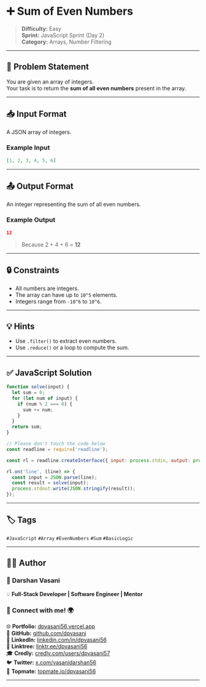 # ➕ Sum of Even Numbers

> **Difficulty:** Easy  
> **Sprint:** JavaScript Sprint (Day 2)  
> **Category:** Arrays, Number Filtering

---

## 📝 Problem Statement

You are given an array of integers.  
Your task is to return the **sum of all even numbers** present in the array.

---

## 📥 Input Format

A JSON array of integers.

### Example Input

```json
[1, 2, 3, 4, 5, 6]
```

---

## 📤 Output Format

An integer representing the sum of all even numbers.

### Example Output

```json
12
```

> Because 2 + 4 + 6 = **12**

---

## 🔒 Constraints

- All numbers are integers.
- The array can have up to `10^5` elements.
- Integers range from `-10^6` to `10^6`.

---

## 💡 Hints

- Use `.filter()` to extract even numbers.
- Use `.reduce()` or a loop to compute the sum.

---

## ✅ JavaScript Solution

```js
function solve(input) {
  let sum = 0;
  for (let num of input) {
    if (num % 2 === 0) {
      sum += num;
    }
  }
  return sum;
}

// Please don't touch the code below
const readline = require('readline');

const rl = readline.createInterface({ input: process.stdin, output: process.stdout });

rl.on('line', (line) => {
  const input = JSON.parse(line);
  const result = solve(input);
  process.stdout.write(JSON.stringify(result));
});
```

---

## 🏷️ Tags

`#JavaScript` `#Array` `#EvenNumbers` `#Sum` `#BasicLogic`

---
## 👨‍💻 Author  

### 🚀 **Darshan Vasani**  
💡 **Full-Stack Developer | Software Engineer | Mentor**    

### 🔗 Connect with me! 🌍  
🌐 **Portfolio:** [dpvasani56.vercel.app](https://dpvasani56.vercel.app/)  
🐙 **GitHub:** [github.com/dpvasani](https://github.com/dpvasani)  
💼 **LinkedIn:** [linkedin.com/in/dpvasani56](https://www.linkedin.com/in/dpvasani56/)  
🌳 **Linktree:** [linktr.ee/dpvasani56](https://linktr.ee/dpvasani56)  
🎓 **Credly:** [credly.com/users/dpvasani57](https://www.credly.com/users/dpvasani57/)  
🐦 **Twitter:** [x.com/vasanidarshan56](https://x.com/vasanidarshan56)  
📢 **Topmate:** [topmate.io/dpvasani56](https://topmate.io/dpvasani56)  

---